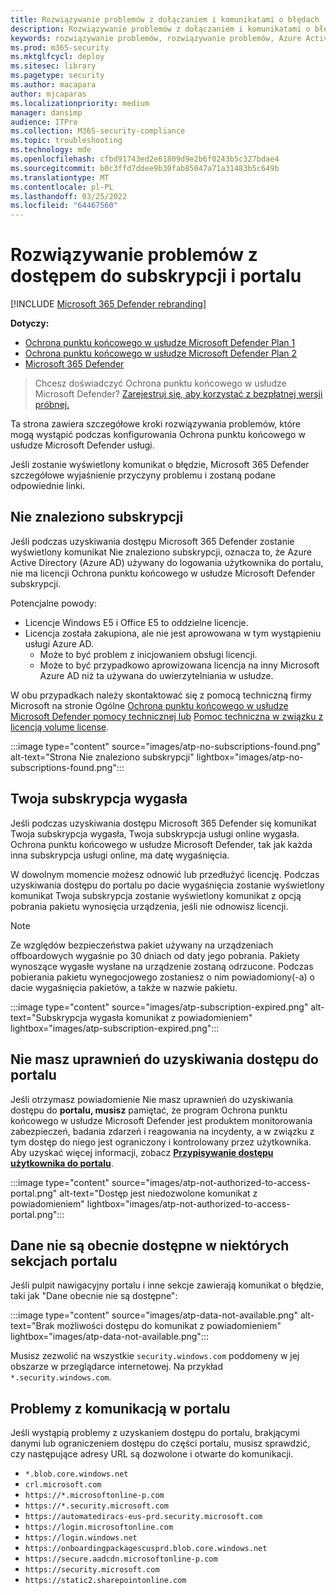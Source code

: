 ```yaml
---
title: Rozwiązywanie problemów z dołączaniem i komunikatami o błędach
description: Rozwiązywanie problemów z dołączaniem i komunikatami o błędach podczas kończenie konfigurowania Ochrona punktu końcowego w usłudze Microsoft Defender.
keywords: rozwiązywanie problemów, rozwiązywanie problemów, Azure Active Directory, dołączanie, komunikat o błędzie, komunikaty o błędach, microsoft defender for endpoint
ms.prod: m365-security
ms.mktglfcycl: deploy
ms.sitesec: library
ms.pagetype: security
ms.author: macapara
author: mjcaparas
ms.localizationpriority: medium
manager: dansimp
audience: ITPro
ms.collection: M365-security-compliance
ms.topic: troubleshooting
ms.technology: mde
ms.openlocfilehash: cfbd91743ed2e61809d9e2b6f0243b5c327bdae4
ms.sourcegitcommit: b0c3ffd7ddee9b30fab85047a71a31483b5c649b
ms.translationtype: MT
ms.contentlocale: pl-PL
ms.lasthandoff: 03/25/2022
ms.locfileid: "64467560"
---
```

# <a name="troubleshoot-subscription-and-portal-access-issues"></a>Rozwiązywanie problemów z dostępem do subskrypcji i portalu

[!INCLUDE [Microsoft 365 Defender rebranding](../../includes/microsoft-defender.md)]

**Dotyczy:**

- [Ochrona punktu końcowego w usłudze Microsoft Defender Plan 1](https://go.microsoft.com/fwlink/p/?linkid=2154037)
- [Ochrona punktu końcowego w usłudze Microsoft Defender Plan 2](https://go.microsoft.com/fwlink/p/?linkid=2154037)
- [Microsoft 365 Defender](https://go.microsoft.com/fwlink/?linkid=2118804)

> Chcesz doświadczyć Ochrona punktu końcowego w usłudze Microsoft Defender? [Zarejestruj się, aby korzystać z bezpłatnej wersji próbnej.](https://signup.microsoft.com/create-account/signup?products=7f379fee-c4f9-4278-b0a1-e4c8c2fcdf7e&ru=https://aka.ms/MDEp2OpenTrial?ocid=docs-wdatp-troublshootonboarding-abovefoldlink)

Ta strona zawiera szczegółowe kroki rozwiązywania problemów, które mogą wystąpić podczas konfigurowania Ochrona punktu końcowego w usłudze Microsoft Defender usługi.

Jeśli zostanie wyświetlony komunikat o błędzie, Microsoft 365 Defender szczegółowe wyjaśnienie przyczyny problemu i zostaną podane odpowiednie linki.

## <a name="no-subscriptions-found"></a>Nie znaleziono subskrypcji

Jeśli podczas uzyskiwania dostępu Microsoft 365 Defender zostanie wyświetlony komunikat Nie  znaleziono subskrypcji, oznacza to, że Azure Active Directory (Azure AD) używany do logowania użytkownika do portalu, nie ma licencji Ochrona punktu końcowego w usłudze Microsoft Defender subskrypcji.

Potencjalne powody:

- Licencje Windows E5 i Office E5 to oddzielne licencje.
- Licencja została zakupiona, ale nie jest aprowowana w tym wystąpieniu usługi Azure AD.
  - Może to być problem z inicjowaniem obsługi licencji.
  - Może to być przypadkowo aprowizowana licencja na inny Microsoft Azure AD niż ta używana do uwierzytelniania w usłudze.

W obu przypadkach należy skontaktować się z pomocą techniczną firmy Microsoft na stronie Ogólne [Ochrona punktu końcowego w usłudze Microsoft Defender pomocy technicznej lub](https://support.microsoft.com/getsupport?wf=0&tenant=ClassicCommercial&oaspworkflow=start_1.0.0.0&locale=en-us&supportregion=en-us&pesid=16055&ccsid=636419533611396913) [Pomoc techniczna w związku z licencją volume license](https://www.microsoft.com/licensing/servicecenter/Help/Contact.aspx).

:::image type="content" source="images/atp-no-subscriptions-found.png" alt-text="Strona Nie znaleziono subskrypcji" lightbox="images/atp-no-subscriptions-found.png":::

## <a name="your-subscription-has-expired"></a>Twoja subskrypcja wygasła

Jeśli podczas uzyskiwania dostępu Microsoft 365 Defender się komunikat Twoja subskrypcja wygasła, Twoja subskrypcja usługi online wygasła. Ochrona punktu końcowego w usłudze Microsoft Defender, tak jak każda inna subskrypcja usługi online, ma datę wygaśnięcia.

W dowolnym momencie możesz odnowić lub przedłużyć licencję. Podczas uzyskiwania dostępu do portalu po dacie wygaśnięcia zostanie  wyświetlony komunikat Twoja subskrypcja zostanie wyświetlony komunikat z opcją pobrania pakietu wynosięcia urządzenia, jeśli nie odnowisz licencji.

> [!NOTE]
> Ze względów bezpieczeństwa pakiet używany na urządzeniach offboardowych wygaśnie po 30 dniach od daty jego pobrania. Pakiety wynoszące wygasłe wysłane na urządzenie zostaną odrzucone. Podczas pobierania pakietu wynegocjowego zostaniesz o nim powiadomiony(-a) o dacie wygaśnięcia pakietów, a także w nazwie pakietu.

:::image type="content" source="images/atp-subscription-expired.png" alt-text="Subskrypcja wygasła komunikat z powiadomieniem" lightbox="images/atp-subscription-expired.png":::

## <a name="you-are-not-authorized-to-access-the-portal"></a>Nie masz uprawnień do uzyskiwania dostępu do portalu

Jeśli otrzymasz powiadomienie Nie masz uprawnień do uzyskiwania dostępu do **portalu, musisz** pamiętać, że program Ochrona punktu końcowego w usłudze Microsoft Defender jest produktem monitorowania zabezpieczeń, badania zdarzeń i reagowania na incydenty, a w związku z tym dostęp do niego jest ograniczony i kontrolowany przez użytkownika.
Aby uzyskać więcej informacji, zobacz [**Przypisywanie dostępu użytkownika do portalu**](/windows/threat-protection/windows-defender-atp/assign-portal-access-windows-defender-advanced-threat-protection).

:::image type="content" source="images/atp-not-authorized-to-access-portal.png" alt-text="Dostęp jest niedozwolone komunikat z powiadomieniem" lightbox="images/atp-not-authorized-to-access-portal.png":::

## <a name="data-currently-isnt-available-on-some-sections-of-the-portal"></a>Dane nie są obecnie dostępne w niektórych sekcjach portalu

Jeśli pulpit nawigacyjny portalu i inne sekcje zawierają komunikat o błędzie, taki jak "Dane obecnie nie są dostępne":

:::image type="content" source="images/atp-data-not-available.png" alt-text="Brak możliwości dostępu do komunikat z powiadomieniem" lightbox="images/atp-data-not-available.png":::

Musisz zezwolić na wszystkie `security.windows.com` poddomeny w jej obszarze w przeglądarce internetowej. Na przykład `*.security.windows.com`.

## <a name="portal-communication-issues"></a>Problemy z komunikacją w portalu

Jeśli wystąpią problemy z uzyskaniem dostępu do portalu, brakjącymi danymi lub ograniczeniem dostępu do części portalu, musisz sprawdzić, czy następujące adresy URL są dozwolone i otwarte do komunikacji.

- `*.blob.core.windows.net`
- `crl.microsoft.com`
- `https://*.microsoftonline-p.com`
- `https://*.security.microsoft.com`
- `https://automatediracs-eus-prd.security.microsoft.com`
- `https://login.microsoftonline.com`
- `https://login.windows.net`
- `https://onboardingpackagescusprd.blob.core.windows.net`
- `https://secure.aadcdn.microsoftonline-p.com`
- `https://security.microsoft.com`
- `https://static2.sharepointonline.com`
